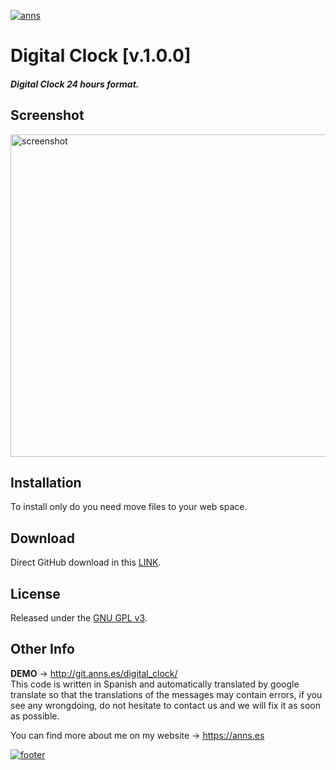 <!-- HEADER -->
<a href="https://anns.es"> <img src="http://git.anns.es/img/git-head.png" alt="anns"> </a>

<!-- TITLE -->
# Digital Clock [v.1.0.0]

<!-- DESCRIPTION -->
#### *Digital Clock 24 hours format.*


<!-- Screenshot -->
## Screenshot
<img src="http://git.anns.es/digital_clock/library/img/screenshot.png" alt="screenshot" width="516px">


<!-- INSTALLATION -->
## Installation

To install only do you need move files to your web space.


<!-- DOWNLOAD -->
## Download

Direct GitHub download in this [LINK](https://github.com/andresbarrones/digital_clock/archive/master.zip).


<!-- LICENCE -->
## License

Released under the [GNU GPL v3](LICENSE).


<!-- OTHER INFO -->
## Other Info

**DEMO** → <a href="http://git.anns.es/digital_clock/"> http://git.anns.es/digital_clock/ </a>
<br>
This code is written in Spanish and automatically translated by google translate so that the translations of the messages may contain errors, if you see any wrongdoing, do not hesitate to contact us and we will fix it as soon as possible.

You can find more about me on my website → <a href="https://anns.es">https://anns.es</a>



<!-- FOOTER -->
<a href="https://anns.es"> <img src="http://git.anns.es/img/git-footer.png" alt="footer"> </a>
